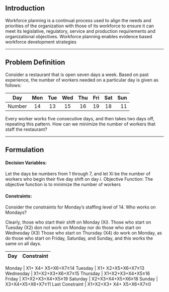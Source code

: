 ## Introduction

Workforce planning is a continual process used to align the needs and priorities of the organization with those of its workforce to ensure it can meet its legislative, regulatory, service and production requirements and organizational objectives. Workforce planning enables evidence based workforce development strategies
________________________________________
## Problem Definition

Consider a restaurant that is open seven days a week. Based on past experience, the number of workers needed on a particular day is given as follows:

Day	| Mon 	| Tue 	| Wed 	| Thu 	| Fri 	| Sat 	| Sun 
| ----- |:-----:|:-----:|:-----:|:-----:|:-----:|:-----:| -----:|
Number 	| 14 	| 13 	| 15 	| 16 	| 19 	| 18 	| 11 


Every worker works five consecutive days, and then takes two days off, repeating this pattern. How can we minimize the number of workers that staff the restaurant?
________________________________________
## Formulation

#### Decision Variables:
Let the days be numbers from 1 through 7, and let Xi be the number of workers who begin their five day shift on day i.
Objective Function:
The objective function is to minimize the number of workers 


#### Constraints:
Consider the constraints for Monday’s staffing level of 14. Who works on Mondays?

Clearly, those who start their shift on Monday (Xi). 
Those who start on Tuesday (X2) don not work on Monday nor do those who start on Wednesday (X3)
Those who start on Thursday (X4) do work on Monday, as do those who start on Friday, Saturday, and Sunday, and this works the same on all days.

Day	| Constraint 	
| ----- | -----:|

Monday		| X1+ X4+ X5+X6+X7≥14
Tuesday  	| X1+ X2+X5+X6+X7≥13
Wednesday   	| X1+X2+X3+X6+X7≥15
Thursday   	| X1+X2+X3+X4+X5≥16
Friday   	| X1+X2+X3+X4+X5≥19
Saturday   	| X2+X3+X4+X5+X6≥18
Sunday   	| X3+X4+X5+X6+X7≥11
Last Constraint | X1+X2+X3+ X4+ X5+X6+X7≥0
